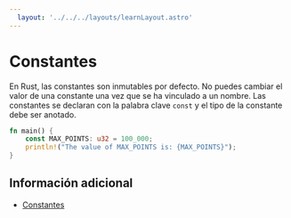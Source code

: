 ```yaml
---
  layout: '../../../layouts/learnLayout.astro'
---
```


# Constantes

En Rust, las constantes son inmutables por defecto. No puedes cambiar el valor de una constante una vez que se ha vinculado a un nombre. Las constantes se declaran con la palabra clave `const` y el tipo de la constante debe ser anotado.

```rust
fn main() {
    const MAX_POINTS: u32 = 100_000;
    println!("The value of MAX_POINTS is: {MAX_POINTS}");
}
```

## Información adicional

- [Constantes](https://doc.rust-lang.org/book/ch03-01-variables-and-mutability.html#diferencias-entre-constantes-y-variables-inmutables)
